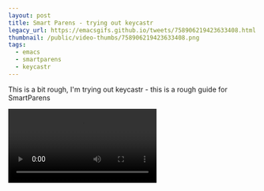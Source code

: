 ```yaml
---
layout: post
title: Smart Parens - trying out keycastr
legacy_url: https://emacsgifs.github.io/tweets/758906219423633408.html
thumbnail: /public/video-thumbs/758906219423633408.png
tags:
  - emacs
  - smartparens
  - keycastr
---
```


This is a bit rough, I'm trying out keycastr - this is a rough guide for SmartParens

<video controls autoplay loop>
  <source src="/public/videos/758906219423633408.mp4" type="video/mp4">
    Sorry your browser does not support the video tag, maybe time to upgrade?
</video>
